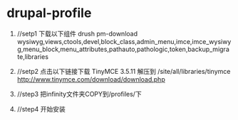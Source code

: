 drupal-profile
==============

1.   //setp1 下载以下组件
drush pm-download wysiwyg,views,ctools,devel,block_class,admin_menu,imce,imce_wysiwyg,menu_block,menu_attributes,pathauto,pathologic,token,backup_migrate,libraries

2.   //setp2 点击以下链接下载 
TinyMCE 3.5.11 解压到 /site/all/libraries/tinymce
http://www.tinymce.com/download/download.php 

3.   //step3 把infinity文件夹COPY到/profiles/下

4.   //step4 开始安装